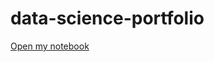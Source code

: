 # data-science-portfolio

[Open my notebook](https://colab.research.google.com/drive/19yCMhO4Wvh0G7PkkAQHQPKWtZY9Itjdl?usp=sharing)
